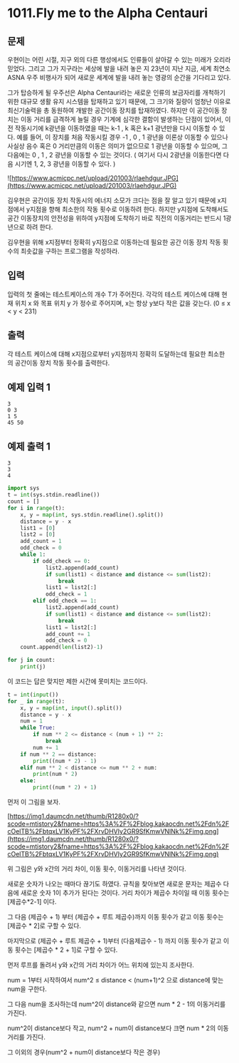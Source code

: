 # 1011.Fly me to the Alpha Centauri

## 문제

우현이는 어린 시절, 지구 외의 다른 행성에서도 인류들이 살아갈 수 있는 미래가 오리라 믿었다. 그리고 그가 지구라는 세상에 발을 내려 놓은 지 23년이 지난 지금, 세계 최연소 ASNA 우주 비행사가 되어 새로운 세계에 발을 내려 놓는 영광의 순간을 기다리고 있다.

그가 탑승하게 될 우주선은 Alpha Centauri라는 새로운 인류의 보금자리를 개척하기 위한 대규모 생활 유지 시스템을 탑재하고 있기 때문에, 그 크기와 질량이 엄청난 이유로 최신기술력을 총 동원하여 개발한 공간이동 장치를 탑재하였다. 하지만 이 공간이동 장치는 이동 거리를 급격하게 늘릴 경우 기계에 심각한 결함이 발생하는 단점이 있어서, 이전 작동시기에 k광년을 이동하였을 때는 k-1 , k 혹은 k+1 광년만을 다시 이동할 수 있다. 예를 들어, 이 장치를 처음 작동시킬 경우 -1 , 0 , 1 광년을 이론상 이동할 수 있으나 사실상 음수 혹은 0 거리만큼의 이동은 의미가 없으므로 1 광년을 이동할 수 있으며, 그 다음에는 0 , 1 , 2 광년을 이동할 수 있는 것이다. ( 여기서 다시 2광년을 이동한다면 다음 시기엔 1, 2, 3 광년을 이동할 수 있다. )

![https://www.acmicpc.net/upload/201003/rlaehdgur.JPG](https://www.acmicpc.net/upload/201003/rlaehdgur.JPG)

김우현은 공간이동 장치 작동시의 에너지 소모가 크다는 점을 잘 알고 있기 때문에 x지점에서 y지점을 향해 최소한의 작동 횟수로 이동하려 한다. 하지만 y지점에 도착해서도 공간 이동장치의 안전성을 위하여 y지점에 도착하기 바로 직전의 이동거리는 반드시 1광년으로 하려 한다.

김우현을 위해 x지점부터 정확히 y지점으로 이동하는데 필요한 공간 이동 장치 작동 횟수의 최솟값을 구하는 프로그램을 작성하라.

## 입력

입력의 첫 줄에는 테스트케이스의 개수 T가 주어진다. 각각의 테스트 케이스에 대해 현재 위치 x 와 목표 위치 y 가 정수로 주어지며, x는 항상 y보다 작은 값을 갖는다. (0 ≤ x < y < 231)

## 출력

각 테스트 케이스에 대해 x지점으로부터 y지점까지 정확히 도달하는데 필요한 최소한의 공간이동 장치 작동 횟수를 출력한다.

## 예제 입력 1

```
3
0 3
1 5
45 50

```

## 예제 출력 1

```
3
3
4
```

```python
import sys
t = int(sys.stdin.readline())
count = []
for i in range(t):
    x, y = map(int, sys.stdin.readline().split())
    distance = y - x
    list1 = [0]
    list2 = [0]
    add_count = 1
    odd_check = 0
    while 1:
        if odd_check == 0:
            list2.append(add_count)
            if sum(list1) < distance and distance <= sum(list2):
                break
            list1 = list2[:]
            odd_check = 1
        elif odd_check == 1:
            list2.append(add_count)
            if sum(list1) < distance and distance <= sum(list2):
                break
            list1 = list2[:]
            add_count += 1
            odd_check = 0
    count.append(len(list2)-1)

for j in count:
    print(j)
```

이 코드는 답은 맞지만 제한 시간에 못미치는 코드이다.

```python
t = int(input())
for _ in range(t):
    x, y = map(int, input().split())
    distance = y - x
    num = 1
    while True:
        if num ** 2 <= distance < (num + 1) ** 2:
            break
        num += 1
    if num ** 2 == distance:
        print((num * 2) - 1)
    elif num ** 2 < distance <= num ** 2 + num:
        print(num * 2)
    else:
        print((num * 2) + 1)
```

먼저 이 그림을 보자.

[https://img1.daumcdn.net/thumb/R1280x0/?scode=mtistory2&fname=https%3A%2F%2Fblog.kakaocdn.net%2Fdn%2FcOelTB%2FbtqxLV1KyPF%2FXrvDHVIy2GR9SfKmwVNlNk%2Fimg.png](https://img1.daumcdn.net/thumb/R1280x0/?scode=mtistory2&fname=https%3A%2F%2Fblog.kakaocdn.net%2Fdn%2FcOelTB%2FbtqxLV1KyPF%2FXrvDHVIy2GR9SfKmwVNlNk%2Fimg.png)

위 그림은 y와 x간의 거리 차이, 이동 횟수, 이동거리를 나타낸 것이다.

새로운 숫자가 나오는 때마다 끊기도 하였다. 규칙을 찾아보면 새로운 문자는 제곱수 다음에 새로운 숫자 1이 추가가 된다는 것이다. 거리 차이가 제곱수 차이일 때 이동 횟수는 [제곱수*2-1] 이다.

그 다음 (제곱수 + 1) 부터 (제곱수 + 루트 제곱수)까지 이동 횟수가 같고 이동 횟수는 [제곱수 * 2]로 구할 수 있다.

마지막으로 (제곱수 + 루트 제곱수 + 1)부터 (다음제곱수 - 1) 까지 이동 횟수가 같고 이동 횟수는 [제곱수 * 2 + 1]로 구할 수 있다.

먼저  루프를 돌려서 y와 x간의 거리 차이가 어느 위치에 있는지 조사한다.

num = 1부터 시작하여서 num^2 ≤ distance < (num+1)^2 으로 distance에 맞는 num을 구한다. 

그 다음 num을 조사하는데 num^2이 distance와 같으면 num * 2 - 1의 이동거리를 가진다.

num^2이 distance보다 작고, num^2 + num이 distance보다 크면 num * 2의 이동거리를 가진다.

그 이외의 경우(num^2 + num이 distance보다 작은 경우)